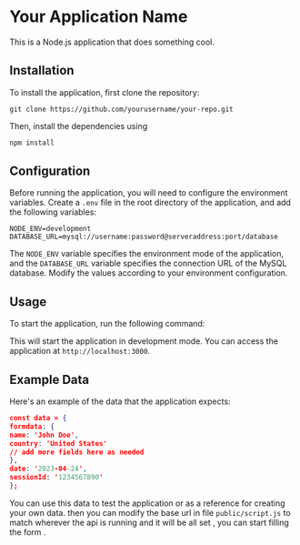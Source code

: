 # Your Application Name

This is a Node.js application that does something cool.

## Installation

To install the application, first clone the repository:
```
git clone https://github.com/yourusername/your-repo.git
```

Then, install the dependencies using 
```bash
npm install
```



## Configuration

Before running the application, you will need to configure the environment variables. Create a `.env` file in the root directory of the application, and add the following variables:
```
NODE_ENV=development
DATABASE_URL=mysql://username:password@serveraddress:port/database
```

The `NODE_ENV` variable specifies the environment mode of the application, and the `DATABASE_URL` variable specifies the connection URL of the MySQL database. Modify the values according to your environment configuration.

## Usage

To start the application, run the following command:


This will start the application in development mode. You can access the application at `http://localhost:3000`.

## Example Data

Here's an example of the data that the application expects:

```json
const data = {
formdata: {
name: 'John Doe',
country: 'United States'
// add more fields here as needed
},
date: '2023-04-24',
sessionId: '1234567890'
};
```


You can use this data to test the application or as a reference for creating your own data.
then you can modify the base url in file ```public/script.js``` to match wherever the api is running and it will be all set , you can start filling the form . 

